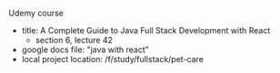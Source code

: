 Udemy course
- title: A Complete Guide to Java Full Stack Development with React
  - section 6, lecture 42
- google docs file: "java with react"
- local project location: /f/study/fullstack/pet-care
